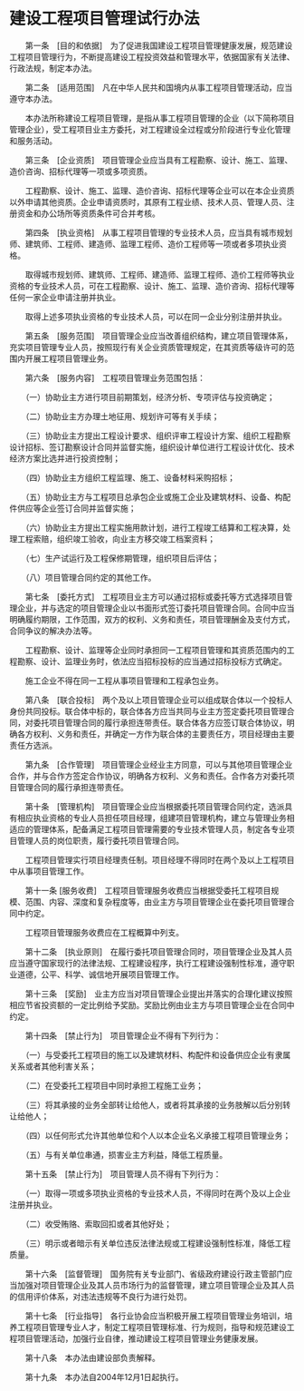 # 建设工程项目管理试行办法
 
　　第一条　[目的和依据]　为了促进我国建设工程项目管理健康发展，规范建设工程项目管理行为，不断提高建设工程投资效益和管理水平，依据国家有关法律、行政法规，制定本办法。

　　第二条　[适用范围]　凡在中华人民共和国境内从事工程项目管理活动，应当遵守本办法。

　　本办法所称建设工程项目管理，是指从事工程项目管理的企业（以下简称项目管理企业），受工程项目业主方委托，对工程建设全过程或分阶段进行专业化管理和服务活动。

　　第三条　[企业资质]　项目管理企业应当具有工程勘察、设计、施工、监理、造价咨询、招标代理等一项或多项资质。

　　工程勘察、设计、施工、监理、造价咨询、招标代理等企业可以在本企业资质以外申请其他资质。企业申请资质时，其原有工程业绩、技术人员、管理人员、注册资金和办公场所等资质条件可合并考核。

　　第四条　[执业资格]　从事工程项目管理的专业技术人员，应当具有城市规划师、建筑师、工程师、建造师、监理工程师、造价工程师等一项或者多项执业资格。

　　取得城市规划师、建筑师、工程师、建造师、监理工程师、造价工程师等执业资格的专业技术人员，可在工程勘察、设计、施工、监理、造价咨询、招标代理等任何一家企业申请注册并执业。

　　取得上述多项执业资格的专业技术人员，可以在同一企业分别注册并执业。

　　第五条　[服务范围]　项目管理企业应当改善组织结构，建立项目管理体系，充实项目管理专业人员，按照现行有关企业资质管理规定，在其资质等级许可的范围内开展工程项目管理业务。

　　第六条　[服务内容]　工程项目管理业务范围包括：

　　（一）协助业主方进行项目前期策划，经济分析、专项评估与投资确定；

　　（二）协助业主方办理土地征用、规划许可等有关手续；

　　（三）协助业主方提出工程设计要求、组织评审工程设计方案、组织工程勘察设计招标、签订勘察设计合同并监督实施，组织设计单位进行工程设计优化、技术经济方案比选并进行投资控制；

　　（四）协助业主方组织工程监理、施工、设备材料采购招标；

　　（五）协助业主方与工程项目总承包企业或施工企业及建筑材料、设备、构配件供应等企业签订合同并监督实施；

　　（六）协助业主方提出工程实施用款计划，进行工程竣工结算和工程决算，处理工程索赔，组织竣工验收，向业主方移交竣工档案资料；

　　（七）生产试运行及工程保修期管理，组织项目后评估；

　　（八）项目管理合同约定的其他工作。

　　第七条　[委托方式]　工程项目业主方可以通过招标或委托等方式选择项目管理企业，并与选定的项目管理企业以书面形式签订委托项目管理合同。合同中应当明确履约期限，工作范围，双方的权利、义务和责任，项目管理酬金及支付方式，合同争议的解决办法等。

　　工程勘察、设计、监理等企业同时承担同一工程项目管理和其资质范围内的工程勘察、设计、监理业务时，依法应当招标投标的应当通过招标投标方式确定。

　　施工企业不得在同一工程从事项目管理和工程承包业务。

　　第八条　[联合投标]　两个及以上项目管理企业可以组成联合体以一个投标人身份共同投标。联合体中标的，联合体各方应当共同与业主方签定委托项目管理合同，对委托项目管理合同的履行承担连带责任。联合体各方应签订联合体协议，明确各方权利、义务和责任，并确定一方作为联合体的主要责任方，项目经理由主要责任方选派。

　　第九条　[合作管理]　项目管理企业经业主方同意，可以与其他项目管理企业合作，并与合作方签定合作协议，明确各方权利、义务和责任。合作各方对委托项目管理合同的履行承担连带责任。

　　第十条　[管理机构]　项目管理企业应当根据委托项目管理合同约定，选派具有相应执业资格的专业人员担任项目经理，组建项目管理机构，建立与管理业务相适应的管理体系，配备满足工程项目管理需要的专业技术管理人员，制定各专业项目管理人员的岗位职责，履行委托项目管理合同。

　　工程项目管理实行项目经理责任制。项目经理不得同时在两个及以上工程项目中从事项目管理工作。

　　第十一条 [服务收费]　工程项目管理服务收费应当根据受委托工程项目规模、范围、内容、深度和复杂程度等，由业主方与项目管理企业在委托项目管理合同中约定。

　　工程项目管理服务收费应在工程概算中列支。

　　第十二条　[执业原则]　在履行委托项目管理合同时，项目管理企业及其人员应当遵守国家现行的法律法规、工程建设程序，执行工程建设强制性标准，遵守职业道德，公平、科学、诚信地开展项目管理工作。

　　第十三条　[奖励]　业主方应当对项目管理企业提出并落实的合理化建议按照相应节省投资额的一定比例给予奖励。奖励比例由业主方与项目管理企业在合同中约定。

　　第十四条　[禁止行为]　项目管理企业不得有下列行为：

　　（一）与受委托工程项目的施工以及建筑材料、构配件和设备供应企业有隶属关系或者其他利害关系；

　　（二）在受委托工程项目中同时承担工程施工业务；

　　（三）将其承接的业务全部转让给他人，或者将其承接的业务肢解以后分别转让给他人；

　　（四）以任何形式允许其他单位和个人以本企业名义承接工程项目管理业务；

　　（五）与有关单位串通，损害业主方利益，降低工程质量。

　　第十五条　[禁止行为]　项目管理人员不得有下列行为：

　　（一）取得一项或多项执业资格的专业技术人员，不得同时在两个及以上企业注册并执业。

　　（二）收受贿赂、索取回扣或者其他好处；

　　（三）明示或者暗示有关单位违反法律法规或工程建设强制性标准，降低工程质量。

　　第十六条　[监督管理]　国务院有关专业部门、省级政府建设行政主管部门应当加强对项目管理企业及其人员市场行为的监督管理，建立项目管理企业及其人员的信用评价体系，对违法违规等不良行为进行处罚。

　　第十七条　[行业指导]　各行业协会应当积极开展工程项目管理业务培训，培养工程项目管理专业人才，制定工程项目管理标准、行为规则，指导和规范建设工程项目管理活动，加强行业自律，推动建设工程项目管理业务健康发展。

　　第十八条　本办法由建设部负责解释。

　　第十九条　本办法自2004年12月1日起执行。